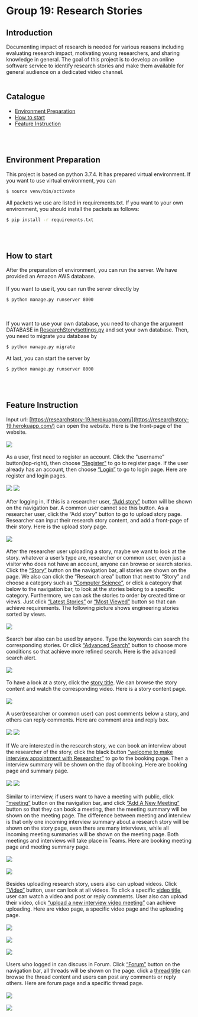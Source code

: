 # Group 19: Research Stories
## **Introduction**
Documenting impact of research is needed for various reasons including evaluating research impact, motivating young researchers, and sharing knowledge in general. The goal of this project is to develop an online software service to identify research stories and make them available for general audience on a dedicated video channel.
<br></br>
## **Catalogue**

- [Environment Preparation](#Environment-Preparation)
- [How to start](#How-to-start)
- [Feature Instruction](#Feature-Instruction)

<br></br>
## **Environment Preparation**
This project is based on python 3.7.4.
It has prepared virtual environment. 
If you want to use virtual environment, you can
```sh
$ source venv/bin/activate
```
All packets we use are listed in requirements.txt.
If you want to your own environment, you should install the packets as follows:
```sh
$ pip install -r requirements.txt
```
<br></br>
## **How to start**
After the preparation of environment, you can run the server.
We have provided an Amazon AWS database.
<br></br>
If you want to use it, you can run the server directly by
```sh
$ python manage.py runserver 8000
```
<br></br>
If you want to use your own database, you need to change the argument DATABASE in [ResearchStory/settings.py](https://github.com/blastxiaol/ResearchStory/blob/front-end/ResearchStory/settings.py#L125) and set your own database.
Then, you need to migrate you database by
```sh
$ python manage.py migrate
```
At last, you can start the server by
```sh
$ python manage.py runserver 8000
```
<br></br>
## **Feature Instruction**
Input url: [https://researchstory-19.herokuapp.com/](https://researchstory-19.herokuapp.com/) can open the website. Here is the front-page of the website.
<br></br>
![](https://github.com/blastxiaol/ResearchStory/blob/front-end/readme_img/1.png)
<br></br>
As a user, first need to register an account. Click the “username” button(top-right), then choose [“Register"](https://researchstory-19.herokuapp.com/Users/register/) to go to register page. If the user already has an account, then choose [“Login”](https://researchstory-19.herokuapp.com/Users/login/) to go to login page. Here are register and login pages. 
<br></br>
![](https://github.com/blastxiaol/ResearchStory/blob/front-end/readme_img/2.png)
![](https://github.com/blastxiaol/ResearchStory/blob/front-end/readme_img/3.png)
<br></br>
After logging in, if this is a researcher user, [“Add story”](https://researchstory-19.herokuapp.com/story/upload/) button will be shown on the navigation bar. A common user cannot see this button. As a researcher user, click the “Add story” button to go to upload story page. Researcher can input their research story content, and add a front-page of their story. Here is the upload story page.
<br></br>
![](https://github.com/blastxiaol/ResearchStory/blob/front-end/readme_img/4.png)
<br></br>
After the researcher user uploading a story, maybe we want to look at the story. whatever a user’s type are, researcher or common user, even just a visitor who does not have an account, anyone can browse or search stories. Click the [“Story”](https://researchstory-19.herokuapp.com/story/) button on the navigation bar, all stories are shown on the page. We also can click the “Research area” button that next to “Story” and choose a category such as [“Computer Science”](https://researchstory-19.herokuapp.com/story/category=ComputerScience), or click a category that below to the navigation bar, to look at the stories belong to a specific category. Furthermore, we can ask the stories to order by created time or views. Just click [“Latest Stories”](https://researchstory-19.herokuapp.com/story/category=ALL_sort_by=time_title=_all) or [“Most Viewed”](https://researchstory-19.herokuapp.com/story/category=ALL_sort_by=hot_title=_all) button so that can achieve requirements. The following picture shows engineering stories sorted by views.
<br></br>
![](https://github.com/blastxiaol/ResearchStory/blob/front-end/readme_img/5.png)
<br></br>
Search bar also can be used by anyone. Type the keywords can search the corresponding stories. Or click [“Advanced Search”](https://researchstory-19.herokuapp.com/story/advancedSearch=T) button to choose more conditions so that achieve more refined search. Here is the advanced search alert.
<br></br>
![](https://github.com/blastxiaol/ResearchStory/blob/front-end/readme_img/6.png)
<br></br>
To have a look at a story, click the [story title](https://researchstory-19.herokuapp.com/story/story_id=73). We can browse the story content and watch the corresponding video. Here is a story content page.
<br></br>
![](https://github.com/blastxiaol/ResearchStory/blob/front-end/readme_img/7.png)
<br></br>
A user(researcher or common user) can post comments below a story, and others can reply comments. Here are comment area and reply box.
<br></br>
![](https://github.com/blastxiaol/ResearchStory/blob/front-end/readme_img/8.png)
![](https://github.com/blastxiaol/ResearchStory/blob/front-end/readme_img/9.png)
<br></br>
If We are interested in the research story, we can book an interview about the researcher of the story, click the black button [“welcome to make interview appointment with Researcher”](https://researchstory-19.herokuapp.com/new_interview/73) to go to the booking page. Then a interview summary will be shown on the day of booking. Here are booking page and summary page.
<br></br>
![](https://github.com/blastxiaol/ResearchStory/blob/front-end/readme_img/10.png)
![](https://github.com/blastxiaol/ResearchStory/blob/front-end/readme_img/11.png)
<br></br>
Similar to interview, if users want to have a meeting with public, click [“meeting”](https://researchstory-19.herokuapp.com/meeting/) button on the navigation bar, and click [“Add A New Meeting”](https://researchstory-19.herokuapp.com/meeting/new_meeting) button so that they can book a meeting, then the meeting summary will be shown on the meeting page. The difference between meeting and interview is that only one incoming interview summary about a research story will be shown on the story page, even there are many interviews, while all incoming meeting summaries will be shown on the meeting page. Both meetings and interviews will take place in Teams. Here are booking meeting page and meeting summary page.
<br></br>
![](https://github.com/blastxiaol/ResearchStory/blob/front-end/readme_img/12.png)
<br></br>
![](https://github.com/blastxiaol/ResearchStory/blob/front-end/readme_img/13.png)
<br></br>
Besides uploading research story, users also can upload videos. Click [“Video”](https://researchstory-19.herokuapp.com/video_list/) button, user can look at all videos. To click a specific [video title](https://researchstory-19.herokuapp.com/video_list/5/), user can watch a video and post or reply comments. User also can upload their video, click [“upload a new interview video meeting”](https://researchstory-19.herokuapp.com/new_video/) can achieve uploading. Here are video page, a specific video page and the uploading page.
<br></br>
![](https://github.com/blastxiaol/ResearchStory/blob/front-end/readme_img/14.png)
<br></br>
![](https://github.com/blastxiaol/ResearchStory/blob/front-end/readme_img/15.png)
<br></br>
![](https://github.com/blastxiaol/ResearchStory/blob/front-end/readme_img/16.png)
<br></br>
Users who logged in can discuss in Forum. Click [“Forum”](https://researchstory-19.herokuapp.com/forum/) button on the navigation bar, all threads will be shown on the page. click a [thread title](https://researchstory-19.herokuapp.com/forum/forum_id=8) can browse the thread content and users can post any comments or reply others. Here are forum page and a specific thread page.
<br></br>
![](https://github.com/blastxiaol/ResearchStory/blob/front-end/readme_img/17.png)
<br></br>
![](https://github.com/blastxiaol/ResearchStory/blob/front-end/readme_img/18.png)
<br></br>
